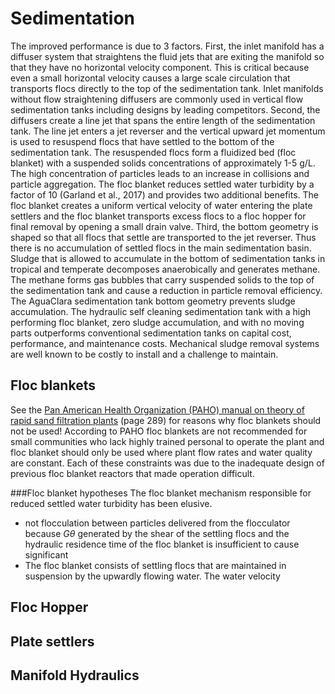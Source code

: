 # Sedimentation
The improved performance is due to 3 factors. First, the inlet manifold has a diffuser system that straightens the fluid jets that are exiting the manifold so that they have no horizontal velocity component. This is critical because even a small horizontal velocity causes a large scale circulation that transports flocs directly to the top of the sedimentation tank. Inlet manifolds without flow straightening diffusers are commonly used in vertical flow sedimentation tanks including designs by leading competitors.
Second, the diffusers create a line jet that spans the entire length of the sedimentation tank. The line jet enters a jet reverser and the vertical upward jet momentum is used to resuspend flocs that have settled to the bottom of the sedimentation tank. The resuspended flocs form a fluidized bed (floc blanket) with a suspended solids concentrations of approximately 1-5 g/L. The high concentration of particles leads to an increase in collisions and particle aggregation. The floc blanket reduces settled water turbidity by a factor of 10 (Garland et al., 2017) and provides two additional benefits. The floc blanket creates a uniform vertical velocity of water entering the plate settlers and the floc blanket transports excess flocs to a floc hopper for final removal by opening a small drain valve.
Third, the bottom geometry is shaped so that all flocs that settle are transported to the jet reverser. Thus there is no accumulation of settled flocs in the main sedimentation basin. Sludge that is allowed to accumulate in the bottom of sedimentation tanks in tropical and temperate decomposes anaerobically and generates methane. The methane forms gas bubbles that carry suspended solids to the top of the sedimentation tank and cause a reduction in particle removal efficiency.  The AguaClara sedimentation tank bottom geometry prevents sludge accumulation.
The hydraulic self cleaning sedimentation tank with a high performing floc blanket, zero sludge accumulation, and with no moving parts outperforms conventional sedimentation tanks on capital cost, performance, and maintenance costs. Mechanical sludge removal systems are well known to be costly to install and a challenge to maintain.

## Floc blankets

See the [Pan American Health Organization (PAHO) manual on theory of rapid sand filtration plants](http://bibliotecavirtual.minam.gob.pe/biam/bitstream/id/5657/BIV00012.pdf) (page 289) for reasons why floc blankets should not be used! According to PAHO floc blankets are not recommended for small communities who lack highly trained personal to operate the plant and floc blanket should only be used where plant flow rates and water quality are constant. Each of these constraints was due to the inadequate design of previous floc blanket reactors that made operation difficult.

###Floc blanket hypotheses
The floc blanket mechanism responsible for reduced settled water turbidity has been elusive. 
- not flocculation between particles delivered from the flocculator because $G\theta$ generated by the shear of the settling flocs and the hydraulic residence time of the floc blanket is insufficient to cause significant
- The floc blanket consists of settling flocs that are maintained in suspension by the upwardly flowing water. The water velocity
## Floc Hopper

## Plate settlers

## Manifold Hydraulics
